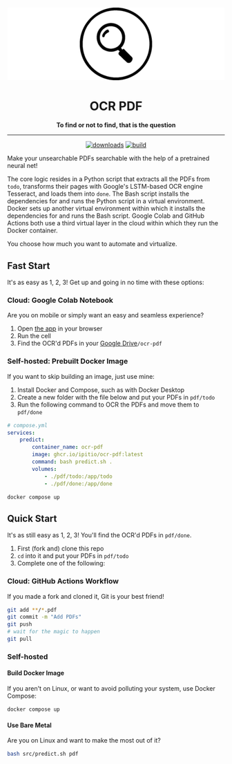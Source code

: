 <div align="center">

[![logo](assets/wide.webp)](https://github.com/ipitio/ocr-pdf)

# OCR PDF

**To find or not to find, that is the question**

---

[![downloads](https://img.shields.io/badge/dynamic/json?url=https%3A%2F%2Fipitio.github.io%2Fbackage%2Fipitio%2Focr-pdf%2Focr-pdf.json&query=%24.downloads&logo=github&logoColor=959da5&labelColor=333a41&label=pulls)](https://github.com/arevindh/pihole-speedtest/pkgs/container/pihole-speedtest) [![build](https://github.com/ipitio/ocr-pdf/actions/workflows/publish.yml/badge.svg)](https://github.com/ipitio/ocr-pdf/actions/workflows/publish.yml)

</div>

Make your unsearchable PDFs searchable with the help of a pretrained neural net!

The core logic resides in a Python script that extracts all the PDFs from `todo`, transforms their pages with Google's LSTM-based OCR engine Tesseract, and loads them into `done`. The Bash script installs the dependencies for and runs the Python script in a virtual environment. Docker sets up another virtual environment within which it installs the dependencies for and runs the Bash script. Google Colab and GitHub Actions both use a third virtual layer in the cloud within which they run the Docker container.

You choose how much you want to automate and virtualize.

## Fast Start

It's as easy as 1, 2, 3! Get up and going in no time with these options:

### Cloud: Google Colab Notebook

Are you on mobile or simply want an easy and seamless experience?

1. Open [the app](https://colab.research.google.com/drive/1yss_oypuRisb29_SnqLGgA759slQzNry) in your browser
2. Run the cell
3. Find the OCR'd PDFs in your [Google Drive](https://drive.google.com/drive/my-drive)`/ocr-pdf`

### Self-hosted: Prebuilt Docker Image

If you want to skip building an image, just use mine:

1. Install Docker and Compose, such as with Docker Desktop
2. Create a new folder with the file below and put your PDFs in `pdf/todo`
3. Run the following command to OCR the PDFs and move them to `pdf/done`

```yaml
# compose.yml
services:
    predict:
        container_name: ocr-pdf
        image: ghcr.io/ipitio/ocr-pdf:latest
        command: bash predict.sh .
        volumes:
            - ./pdf/todo:/app/todo
            - ./pdf/done:/app/done
```

```bash
docker compose up
```

## Quick Start

It's as still easy as 1, 2, 3! You'll find the OCR'd PDFs in `pdf/done`.

1. First (fork and) clone this repo
2. `cd` into it and put your PDFs in `pdf/todo`
3. Complete one of the following:

### Cloud: GitHub Actions Workflow

If you made a fork and cloned it, Git is your best friend!

```bash
git add **/*.pdf
git commit -m "Add PDFs"
git push
# wait for the magic to happen
git pull
```

### Self-hosted

#### Build Docker Image

If you aren't on Linux, or want to avoid polluting your system, use Docker Compose:

```bash
docker compose up
```

#### Use Bare Metal

Are you on Linux and want to make the most out of it?

```bash
bash src/predict.sh pdf
```
